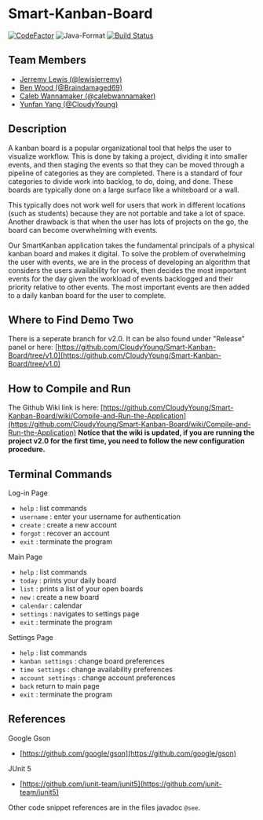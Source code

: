 # Smart-Kanban-Board

[![CodeFactor](https://www.codefactor.io/repository/github/cloudyyoung/smart-kanban-board/badge?s=8774062d8382e00db0e730beda189124ce4d9eb3)](https://www.codefactor.io/repository/github/cloudyyoung/smart-kanban-board)
![Java-Format](https://github.com/CloudyYoung/Smart-Kanban-Board/workflows/Java-Format/badge.svg)
[![Build Status](https://travis-ci.com/CloudyYoung/Smart-Kanban-Board.svg?token=xvFzJVyxhP7YsvANEEBw&branch=master)](https://travis-ci.com/CloudyYoung/Smart-Kanban-Board)


## Team Members
- [Jerremy Lewis (@lewisjerremy)](https://github.com/lewisjerremy)
- [Ben Wood (@Braindamaged69)](https://github.com/Braindamaged69)
- [Caleb Wannamaker (@calebwannamaker)](https://github.com/calebwannamaker)
- [Yunfan Yang (@CloudyYoung)](https://github.com/CloudyYoung)


## Description
A kanban board is a popular organizational tool that helps the user to visualize workflow. This is done by taking a project, 
dividing it into smaller events, and then staging the events so that they can be moved through a pipeline of categories
as they are completed. There is a standard of four categories to divide work into backlog, to do, doing, and done. These
boards are typically done on a large surface like a whiteboard or a wall. 

This typically does not work well for users that work in different locations (such as students) because they are not portable
and take a lot of space. Another drawback is that when the user has lots of projects on the go, the board can become
overwhelming with events. 

Our SmartKanban application takes the fundamental principals of a physical kanban board and makes it digital. To solve the 
problem of overwhelming the user with events, we are in the process of developing an algorithm that considers the users 
availability for work, then decides the most important events for the day given the workload of events backlogged and their 
priority relative to other events. The most important events are then added to a daily kanban board for the user to complete.

## Where to Find Demo Two
There is a seperate branch for v2.0.
It can be also found under "Release" panel or here:
[https://github.com/CloudyYoung/Smart-Kanban-Board/tree/v1.0](https://github.com/CloudyYoung/Smart-Kanban-Board/tree/v1.0)

## How to Compile and Run
The Github Wiki link is here: [https://github.com/CloudyYoung/Smart-Kanban-Board/wiki/Compile-and-Run-the-Application](https://github.com/CloudyYoung/Smart-Kanban-Board/wiki/Compile-and-Run-the-Application)
**Notice that the wiki is updated, if you are running the project v2.0 for the first time, you need to follow the new configuration procedure.**

## Terminal Commands
Log-in Page
- `help` : list commands
- `username` : enter your username for authentication
- `create` : create a new account
- `forgot` : recover an account
- `exit` : terminate the program

Main Page
- `help` : list commands
- `today` : prints your daily board
- `list` : prints a list of your open boards
- `new` : create a new board
- `calendar` : calendar
- `settings` : navigates to settings page
- `exit` : terminate the program

Settings Page
- `help` : list commands
- `kanban settings` : change board preferences
- `time settings` : change availability preferences
- `account settings` : change account preferences
- `back` return to main page
- `exit` : terminate the program

## References
Google Gson
- [https://github.com/google/gson](https://github.com/google/gson)

JUnit 5
- [https://github.com/junit-team/junit5](https://github.com/junit-team/junit5)

Other code snippet references are in the files javadoc `@see`.